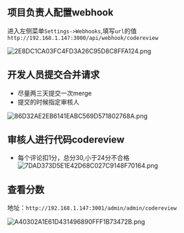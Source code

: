 ## 项目负责人配置webhook
进入左侧菜单`Settings->Webhooks`,填写`url`的值`http://192.168.1.147:3000/api/webhook/codereview`

![2E8DC1CA03FC4FD3A26C95D8C8FFA124.png](http://cdn.qiniu.barebear.cn/67213634-f6d5-465a-9bf5-e6209e0e993d/3a41c687002a65f234b096109.png)


## 开发人员提交合并请求

- 尽量两三天提交一次merge
- 提交的时候指定审核人

![86D32AE2EB6141EABC569D571802768A.png](http://cdn.qiniu.barebear.cn/1061a27e-1507-43b5-9f9b-8369acf786ca/3a41c687002a65f234b09610a.png)


## 审核人进行代码codereview
- 每个评论扣1分，总分30,小于24分不合格
![7DAD373D5E1E42D68C027C9148F70164.png](http://cdn.qiniu.barebear.cn/3cfe162b-a65c-4804-b233-ea4fae3afdd2/3a41c687002a65f234b09610b.png)



## 查看分数

地址：`http://192.168.1.147:3001/admin/admin/codereview`

![A40302A1E61D431496890FFF1B73472B.png](http://cdn.qiniu.barebear.cn/c101d16a-6488-488c-96d9-078a58df2554/3a41c687002a65f234b09610c.png)